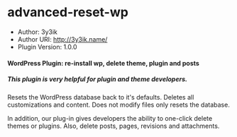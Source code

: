 # advanced-reset-wp
- Author: 3y3ik
- Author URI: http://3y3ik.name/
- Plugin Version: 1.0.0

#### WordPress Plugin: re-install wp, delete theme, plugin and posts

##### This plugin is very helpful for plugin and theme developers.

Resets the WordPress database back to it's defaults. Deletes all customizations and content. Does not modify files only resets the database.

In addition, our plug-in gives developers the ability to one-click delete themes or plugins. Also, delete posts, pages, revisions and attachments.
